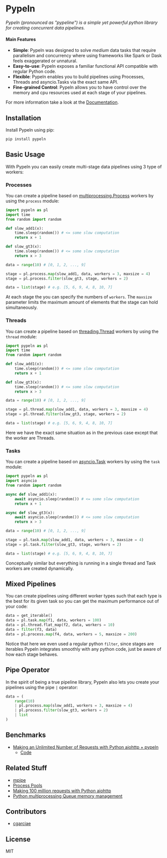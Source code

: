 # Pypeln

_Pypeln (pronounced as "pypeline") is a simple yet powerful python library for creating concurrent data pipelines._

#### Main Features

* **Simple**: Pypeln was designed to solve _medium_ data tasks that require parallelism and concurrency where using frameworks like Spark or Dask feels exaggerated or unnatural.
* **Easy-to-use**: Pypeln exposes a familiar functional API compatible with regular Python code.
* **Flexible**: Pypeln enables you to build pipelines using Processes, Threads and asyncio.Tasks via the exact same API.
* **Fine-grained Control**: Pypeln allows you to have control over the memory and cpu resources used at each stage of your pipelines.

For more information take a look at the [Documentation](https://cgarciae.github.io/pypeln).

## Installation

Install Pypeln using pip:
```bash
pip install pypeln
```

## Basic Usage
With Pypeln you can easily create multi-stage data pipelines using 3 type of workers:

### Processes
You can create a pipeline based on [multiprocessing.Process](https://docs.python.org/3.4/library/multiprocessing.html#multiprocessing.Process) workers by using the `process` module:

```python
import pypeln as pl
import time
from random import random

def slow_add1(x):
    time.sleep(random()) # <= some slow computation
    return x + 1

def slow_gt3(x):
    time.sleep(random()) # <= some slow computation
    return x > 3

data = range(10) # [0, 1, 2, ..., 9] 

stage = pl.process.map(slow_add1, data, workers = 3, maxsize = 4)
stage = pl.process.filter(slow_gt3, stage, workers = 2)

data = list(stage) # e.g. [5, 6, 9, 4, 8, 10, 7]
```
At each stage the you can specify the numbers of `workers`. The `maxsize` parameter limits the maximum amount of elements that the stage can hold simultaneously.

### Threads
You can create a pipeline based on [threading.Thread](https://docs.python.org/3/library/threading.html#threading.Thread) workers by using the `thread` module:
```python
import pypeln as pl
import time
from random import random

def slow_add1(x):
    time.sleep(random()) # <= some slow computation
    return x + 1

def slow_gt3(x):
    time.sleep(random()) # <= some slow computation
    return x > 3

data = range(10) # [0, 1, 2, ..., 9] 

stage = pl.thread.map(slow_add1, data, workers = 3, maxsize = 4)
stage = pl.thread.filter(slow_gt3, stage, workers = 2)

data = list(stage) # e.g. [5, 6, 9, 4, 8, 10, 7]
```
Here we have the exact same situation as in the previous case except that the worker are Threads.

### Tasks
You can create a pipeline based on [asyncio.Task](https://docs.python.org/3.4/library/asyncio-task.html#asyncio.Task) workers by using the `task` module:
```python
import pypeln as pl
import asyncio
from random import random

async def slow_add1(x):
    await asyncio.sleep(random()) # <= some slow computation
    return x + 1

async def slow_gt3(x):
    await asyncio.sleep(random()) # <= some slow computation
    return x > 3

data = range(10) # [0, 1, 2, ..., 9] 

stage = pl.task.map(slow_add1, data, workers = 3, maxsize = 4)
stage = pl.task.filter(slow_gt3, stage, workers = 2)

data = list(stage) # e.g. [5, 6, 9, 4, 8, 10, 7]
```
Conceptually similar but everything is running in a single thread and Task workers are created dynamically.

## Mixed Pipelines
You can create pipelines using different worker types such that each type is the best for its given task so you can get the maximum performance out of your code:
```python
data = get_iterable()
data = pl.task.map(f1, data, workers = 100)
data = pl.thread.flat_map(f2, data, workers = 10)
data = filter(f3, data)
data = pl.process.map(f4, data, workers = 5, maxsize = 200)
```
Notice that here we even used a regular python `filter`, since stages are iterables Pypeln integrates smoothly with any python code, just be aware of how each stage behaves.


## Pipe Operator
In the spirit of being a true pipeline library, Pypeln also lets you create your pipelines using the pipe `|` operator:

```python
data = (
    range(10)
    | pl.process.map(slow_add1, workers = 3, maxsize = 4)
    | pl.process.filter(slow_gt3, workers = 2)
    | list
)
```

## Benchmarks
* [Making an Unlimited Number of Requests with Python aiohttp + pypeln](https://medium.com/@cgarciae/making-an-infinite-number-of-requests-with-python-aiohttp-pypeln-3a552b97dc95)
    * [Code](https://github.com/cgarciae/pypeln/tree/master/benchmarks/100_million_downloads)


## Related Stuff
* [mpipe](https://vmlaker.github.io/mpipe/)
* [Process Pools](https://docs.python.org/3.4/library/multiprocessing.html?highlight=process#module-multiprocessing.pool)
* [Making 100 million requests with Python aiohttp](https://www.artificialworlds.net/blog/2017/06/12/making-100-million-requests-with-python-aiohttp/)
* [Python multiprocessing Queue memory management](https://stackoverflow.com/questions/52286527/python-multiprocessing-queue-memory-management/52286686#52286686)

## Contributors
* [cgarciae](https://github.com/cgarciae)

## License
MIT